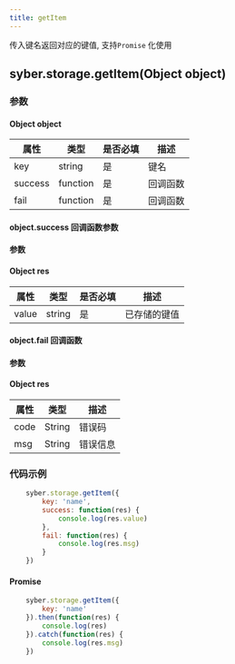 ```yaml
---
title: getItem
---
```


传入键名返回对应的键值, 支持`Promise` 化使用

## syber.storage.getItem(Object object)
### 参数
#### Object object
| 属性     | 类型    | 是否必填 | 描述                         |
| ---------- | ------- | -------- | ---------------------------- |
| key | string | 是       | 键名 |
| success | function | 是       | 回调函数      |
| fail   | function | 是       | 回调函数      |

#### object.success 回调函数参数
#### 参数
#### Object res
| 属性     | 类型    | 是否必填 | 描述                     |
| ---------- | ------- | -------- | ---------------------- |
| value | string  | 是     | 已存储的键值 |

#### object.fail 回调函数
#### 参数
#### Object res
| 属性 | 类型  | 描述 |
| -- | -- | -- |
| code | String | 错误码 |
| msg | String  | 错误信息 |


### 代码示例
``` javascript
    syber.storage.getItem({
        key: 'name',
        success: function(res) {
            console.log(res.value)
        },
        fail: function(res) {
            console.log(res.msg)
        }
    })
```

#### Promise
``` javascript
    syber.storage.getItem({
        key: 'name'
    }).then(function(res) {
        console.log(res)
    }).catch(function(res) {
        console.log(res.msg)
    })
```